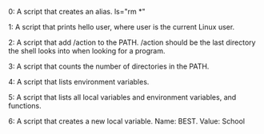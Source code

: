 0: A script that creates an alias. ls="rm *"

1: A script that prints hello user, where user is the current Linux user.

2: A script that add /action to the PATH. /action should be the last directory the shell looks into when looking for a program.

3: A script that counts the number of directories in the PATH.

4: A script that lists environment variables.

5: A script that lists all local variables and environment variables, and functions.

6: A script that creates a new local variable. Name: BEST. Value: School


